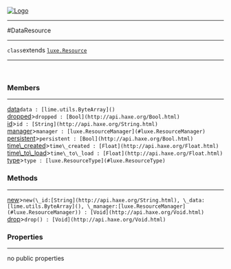 
[![Logo](../../images/logo.png)](../../api/index.html)

---



#DataResource



---

`class`extends <code><span>[luxe.Resource]()</span></code>
<span class="meta">

</span>


---

&nbsp;
&nbsp;

<h3>Members</h3> <hr/><span class="member apipage">
            <a name="data"><a class="lift" href="#data">data</a></a><code class="signature apipage">data : [lime.utils.ByteArray]()</code><br/></span>
        <span class="small_desc_flat"></span><span class="member apipage">
            <a name="dropped"><a class="lift" href="#dropped">dropped</a></a><a title="inherited from luxe.Resource" class="tooltip inherited">&gt;</a><code class="signature apipage">dropped : [Bool](http://api.haxe.org/Bool.html)</code><br/></span>
        <span class="small_desc_flat"></span><span class="member apipage">
            <a name="id"><a class="lift" href="#id">id</a></a><a title="inherited from luxe.Resource" class="tooltip inherited">&gt;</a><code class="signature apipage">id : [String](http://api.haxe.org/String.html)</code><br/></span>
        <span class="small_desc_flat"></span><span class="member apipage">
            <a name="manager"><a class="lift" href="#manager">manager</a></a><a title="inherited from luxe.Resource" class="tooltip inherited">&gt;</a><code class="signature apipage">manager : [luxe.ResourceManager](#luxe.ResourceManager)</code><br/></span>
        <span class="small_desc_flat"></span><span class="member apipage">
            <a name="persistent"><a class="lift" href="#persistent">persistent</a></a><a title="inherited from luxe.Resource" class="tooltip inherited">&gt;</a><code class="signature apipage">persistent : [Bool](http://api.haxe.org/Bool.html)</code><br/></span>
        <span class="small_desc_flat"></span><span class="member apipage">
            <a name="time_created"><a class="lift" href="#time_created">time\_created</a></a><a title="inherited from luxe.Resource" class="tooltip inherited">&gt;</a><code class="signature apipage">time\_created : [Float](http://api.haxe.org/Float.html)</code><br/></span>
        <span class="small_desc_flat"></span><span class="member apipage">
            <a name="time_to_load"><a class="lift" href="#time_to_load">time\_to\_load</a></a><a title="inherited from luxe.Resource" class="tooltip inherited">&gt;</a><code class="signature apipage">time\_to\_load : [Float](http://api.haxe.org/Float.html)</code><br/></span>
        <span class="small_desc_flat"></span><span class="member apipage">
            <a name="type"><a class="lift" href="#type">type</a></a><a title="inherited from luxe.Resource" class="tooltip inherited">&gt;</a><code class="signature apipage">type : [luxe.ResourceType](#luxe.ResourceType)</code><br/></span>
        <span class="small_desc_flat"></span>

<h3>Methods</h3> <hr/><span class="method apipage">
            <a name="new"><a class="lift" href="#new">new</a></a><a title="inherited from luxe.Resource" class="tooltip inherited">&gt;</a><code class="signature apipage">new(\_id:<span>[String](http://api.haxe.org/String.html)</span>, \_data:<span>[lime.utils.ByteArray]()</span>, \_manager:<span>[luxe.ResourceManager](#luxe.ResourceManager)</span>) : [Void](http://api.haxe.org/Void.html)</code><br/><span class="small_desc_flat"></span>
        </span>
    <span class="method apipage">
            <a name="drop"><a class="lift" href="#drop">drop</a></a><a title="inherited from luxe.Resource" class="tooltip inherited">&gt;</a><code class="signature apipage">drop() : [Void](http://api.haxe.org/Void.html)</code><br/><span class="small_desc_flat"></span>
        </span>
    

<h3>Properties</h3> <hr/>no public properties

&nbsp;
&nbsp;
&nbsp;